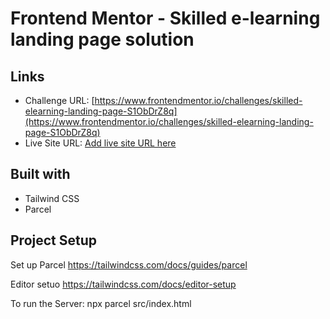 # Frontend Mentor - Skilled e-learning landing page solution

## Links

- Challenge URL: [https://www.frontendmentor.io/challenges/skilled-elearning-landing-page-S1ObDrZ8q](https://www.frontendmentor.io/challenges/skilled-elearning-landing-page-S1ObDrZ8q)
- Live Site URL: [Add live site URL here](https://your-live-site-url.com)

## Built with

- Tailwind CSS
- Parcel

## Project Setup

Set up Parcel
https://tailwindcss.com/docs/guides/parcel

Editor setuo
https://tailwindcss.com/docs/editor-setup

To run the Server:
npx parcel src/index.html
